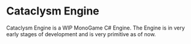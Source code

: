 # Cataclysm Engine
Cataclysm Engine is a WIP MonoGame C# Engine.
The Engine is in very early stages of development and is very primitive as of now.

